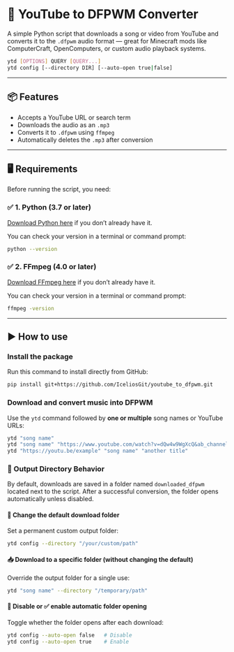 # 🎵 YouTube to DFPWM Converter

A simple Python script that downloads a song or video from YouTube and converts it to the `.dfpwm` audio format — great for Minecraft mods like ComputerCraft, OpenComputers, or custom audio playback systems.

```bash
ytd [OPTIONS] QUERY [QUERY...]
ytd config [--directory DIR] [--auto-open true|false]
```
---

## 📦 Features

- Accepts a YouTube URL or search term  
- Downloads the audio as an `.mp3`  
- Converts it to `.dfpwm` using `ffmpeg`  
- Automatically deletes the `.mp3` after conversion  

---

## 🖥️ Requirements

Before running the script, you need:

### ✅ 1. Python (3.7 or later)

[Download Python here](https://www.python.org/downloads/) if you don’t already have it.

You can check your version in a terminal or command prompt:
```bash
python --version
```

### ✅ 2. FFmpeg (4.0 or later)

[Download FFmpeg here](https://ffmpeg.org/download.html) if you don’t already have it.

You can check your version in a terminal or command prompt:
```bash
ffmpeg -version
```

---

## ▶️ How to use

### Install the package  
Run this command to install directly from GitHub:  
```bash
pip install git+https://github.com/IceliosGit/youtube_to_dfpwm.git
```

### Download and convert music into DFPWM  
Use the `ytd` command followed by **one or multiple** song names or YouTube URLs:  
```bash
ytd "song name"
ytd "song name" "https://www.youtube.com/watch?v=dQw4w9WgXcQ&ab_channel=RickAstley"
ytd "https://youtu.be/example" "song name" "another title"
```

### 📂 Output Directory Behavior

By default, downloads are saved in a folder named `downloaded_dfpwm` located next to the script. After a successful conversion, the folder opens automatically unless disabled.

#### 🔧 Change the default download folder
Set a permanent custom output folder:
```bash
ytd config --directory "/your/custom/path"
```

#### 📥 Download to a specific folder (without changing the default)
Override the output folder for a single use:
```bash
ytd "song name" --directory "/temporary/path"
```

#### 🚫 Disable or ✅ enable automatic folder opening
Toggle whether the folder opens after each download:
```bash
ytd config --auto-open false   # Disable
ytd config --auto-open true    # Enable
```
